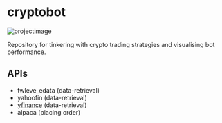 # cryptobot
![projectimage](plotter.png)

Repository for tinkering with crypto trading strategies and visualising bot performance.

## APIs
* twleve_edata (data-retrieval)
* yahoofin (data-retrieval)
* [yfinance](https://algotrading101.com/learn/yfinance-guide/) (data-retrieval)
* alpaca (placing order)
